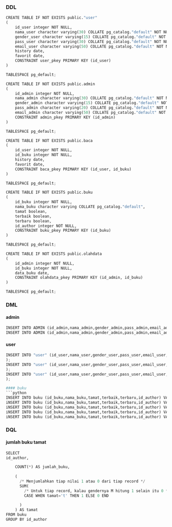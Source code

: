 ### DDL
```python
CREATE TABLE IF NOT EXISTS public."user"
(
    id_user integer NOT NULL,
    nama_user character varying(30) COLLATE pg_catalog."default" NOT NULL,
    gender_user character varying(15) COLLATE pg_catalog."default" NOT NULL,
    pass_user character varying(30) COLLATE pg_catalog."default" NOT NULL,
    email_user character varying(50) COLLATE pg_catalog."default" NOT NULL,
    history date,
    favorit date,
    CONSTRAINT user_pkey PRIMARY KEY (id_user)
)

TABLESPACE pg_default;

CREATE TABLE IF NOT EXISTS public.admin
(
    id_admin integer NOT NULL,
    nama_admin character varying(30) COLLATE pg_catalog."default" NOT NULL,
    gender_admin character varying(15) COLLATE pg_catalog."default" NOT NULL,
    pass_admin character varying(20) COLLATE pg_catalog."default" NOT NULL,
    email_admin character varying(50) COLLATE pg_catalog."default" NOT NULL,
    CONSTRAINT admin_pkey PRIMARY KEY (id_admin)
)

TABLESPACE pg_default;

CREATE TABLE IF NOT EXISTS public.baca
(
    id_user integer NOT NULL,
    id_buku integer NOT NULL,
    history date,
    favorit date,
    CONSTRAINT baca_pkey PRIMARY KEY (id_user, id_buku)
)

TABLESPACE pg_default;

CREATE TABLE IF NOT EXISTS public.buku
(
    id_buku integer NOT NULL,
    nama_buku character varying COLLATE pg_catalog."default",
    tamat boolean,
    terbaik boolean,
    terbaru boolean,
    id_author integer NOT NULL,
    CONSTRAINT buku_pkey PRIMARY KEY (id_buku)
)

TABLESPACE pg_default;

CREATE TABLE IF NOT EXISTS public.olahdata
(
    id_admin integer NOT NULL,
    id_buku integer NOT NULL,
    data_buku date,
    CONSTRAINT olahdata_pkey PRIMARY KEY (id_admin, id_buku)
)

TABLESPACE pg_default;

```

### DML
#### admin
```python
INSERT INTO ADMIN (id_admin,nama_admin,gender_admin,pass_admin,email_admin) VALUES ('1', 'umild', 'f','bsyw7', 'umild@gmail.com');
INSERT INTO ADMIN (id_admin,nama_admin,gender_admin,pass_admin,email_admin) VALUES ('2', 'jaki', 'f','bjn6yw7', 'jakisd@gmail.com');
```
#### user
```python
INSERT INTO "user" (id_user,nama_user,gender_user,pass_user,email_user,history,favorit) VALUES ('1','kholis','f','hbjha3','kholis@gmail.com','2001-01-03','2001-04-05'
);
INSERT INTO "user" (id_user,nama_user,gender_user,pass_user,email_user,history,favorit) VALUES ('2','rijik','f','hbvsha3','rijik@gmail.com','2002-01-03','2003-04-05'
);
INSERT INTO "user" (id_user,nama_user,gender_user,pass_user,email_user,history,favorit) VALUES ('3','jajang','m','hknjkea3','jajang@gmail.com','2009-03-03','2010-04-05'
);

#### buku
```python
INSERT INTO buku (id_buku,nama_buku,tamat,terbaik,terbaru,id_author) VALUES ('1', 'one peace', 'f', 't', 'f', '1');
iNSERT INTO buku (id_buku,nama_buku,tamat,terbaik,terbaru,id_author) VALUES ('2', 'black clover', 'f', 't', 'f', '1'); 
iNSERT INTO buku (id_buku,nama_buku,tamat,terbaik,terbaru,id_author) VALUES ('3', 'god thunder', 't', 't', 'f', '2');
iNSERT INTO buku (id_buku,nama_buku,tamat,terbaik,terbaru,id_author) VALUES ('4', 'bleach', 't', 'f', 't', '2');
iNSERT INTO buku (id_buku,nama_buku,tamat,terbaik,terbaru,id_author) VALUES ('5', 'naruto', 'f', 't', 't', '3'); 
```

### DQL
#### jumlah buku tamat
```python
SELECT 
id_author,

    COUNT(*) AS jumlah_buku, 
   
    (
      /* Menjumlahkan tiap nilai 1 atau 0 dari tiap record */
      SUM(
        /* Untuk tiap record, kalau gendernya M hitung 1 selain itu 0 */
        CASE WHEN tamat='t' THEN 1 ELSE 0 END
        
      )
    ) AS tamat
FROM buku
GROUP BY id_author
```
